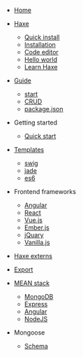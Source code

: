 <!-- docs/_sidebar.md -->

* [Home](/)

* [Haxe](haxe/about.md)
   * [Quick install](haxe/quick-install.md)
   * [Installation](haxe/installation.md)
   * [Code editor](haxe/choosing-a-code-editor.md)
   * [Hello world](haxe/hello-world.md)
   * [Learn Haxe](haxe/learn-haxe.md)

* [Guide](guide.md)
	* [start](guide/index.md)
	* [CRUD](guide/crud.md)
	* [package.json](guide/package.md)


* Getting started
	* [Quick start](quickstart.md)


* [Templates](templates/index.md)
	* [swig](templates/swig.md)
	* [jade](templates/jade.md)
	* [es6](templates/es6.md)

* Frontend frameworks
	* [Angular](frameworks/angular.md)
	* [React](frameworks/react.md)
	* [Vue.js](frameworks/vue.md)
	* [Ember.js](frameworks/ember.md)
	* [jQuary](frameworks/jquary.md)
	* [Vanilla.js](frameworks/vamillajs.md)

* [Haxe externs](externs/index.md)

* [Export](export.js.md)



* [MEAN stack](mean/mean.md)

	* [MongoDB](mean/mean_mongodb.md)
	* [Express](mean/mean_express.md)
	* [Angular](mean/mean_angular.md)
	* [NodeJS](mean/mean_nodejs.md)

* Mongoose

	* [Schema](mongoose_schema.md)